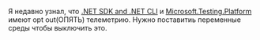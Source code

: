 ---
---
Я недавно узнал, что [.NET SDK and .NET CLI](https://learn.microsoft.com/en-us/dotnet/core/tools/telemetry#how-to-opt-out) и [Microsoft.Testing.Platform](https://learn.microsoft.com/en-us/dotnet/core/testing/unit-testing-platform-telemetry#disable-telemetry-reporting) имеют opt out(ОПЯТЬ) телеметрию. Нужно поставитиь переменные среды чтобы выключить это.